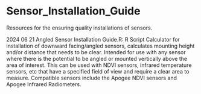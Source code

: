 # Sensor_Installation_Guide

Resources for the ensuring quality installations of sensors.

2024 06 21 Angled Sensor Installation Guide.R:
R Script Calculator for installation of downward facing/angled sensors, calculates mounting height and/or distance that needs to be clear.
Intended for use with any sensor where there is the potential to be angled or mounted vertically above the area of interest.
This can be used with NDVI sensors, infrared temperature sensors, etc that have a specified field of view and require a clear area to measure.
Compatible sensors include the Apogee NDVI sensors and Apogee Infrared Radiometers.
